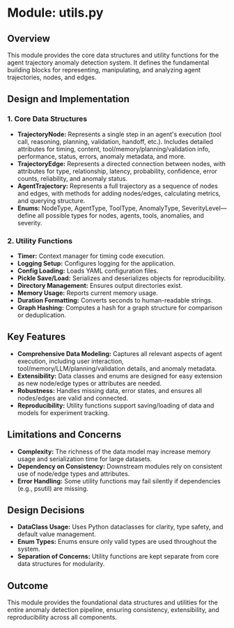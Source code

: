 # Module: utils.py

## Overview
This module provides the core data structures and utility functions for the agent trajectory anomaly detection system. It defines the fundamental building blocks for representing, manipulating, and analyzing agent trajectories, nodes, and edges.

## Design and Implementation
### 1. Core Data Structures
- **TrajectoryNode:** Represents a single step in an agent's execution (tool call, reasoning, planning, validation, handoff, etc.). Includes detailed attributes for timing, content, tool/memory/planning/validation info, performance, status, errors, anomaly metadata, and more.
- **TrajectoryEdge:** Represents a directed connection between nodes, with attributes for type, relationship, latency, probability, confidence, error counts, reliability, and anomaly status.
- **AgentTrajectory:** Represents a full trajectory as a sequence of nodes and edges, with methods for adding nodes/edges, calculating metrics, and querying structure.
- **Enums:** NodeType, AgentType, ToolType, AnomalyType, SeverityLevel—define all possible types for nodes, agents, tools, anomalies, and severity.

### 2. Utility Functions
- **Timer:** Context manager for timing code execution.
- **Logging Setup:** Configures logging for the application.
- **Config Loading:** Loads YAML configuration files.
- **Pickle Save/Load:** Serializes and deserializes objects for reproducibility.
- **Directory Management:** Ensures output directories exist.
- **Memory Usage:** Reports current memory usage.
- **Duration Formatting:** Converts seconds to human-readable strings.
- **Graph Hashing:** Computes a hash for a graph structure for comparison or deduplication.

## Key Features
- **Comprehensive Data Modeling:** Captures all relevant aspects of agent execution, including user interaction, tool/memory/LLM/planning/validation details, and anomaly metadata.
- **Extensibility:** Data classes and enums are designed for easy extension as new node/edge types or attributes are needed.
- **Robustness:** Handles missing data, error states, and ensures all nodes/edges are valid and connected.
- **Reproducibility:** Utility functions support saving/loading of data and models for experiment tracking.

## Limitations and Concerns
- **Complexity:** The richness of the data model may increase memory usage and serialization time for large datasets.
- **Dependency on Consistency:** Downstream modules rely on consistent use of node/edge types and attributes.
- **Error Handling:** Some utility functions may fail silently if dependencies (e.g., psutil) are missing.

## Design Decisions
- **DataClass Usage:** Uses Python dataclasses for clarity, type safety, and default value management.
- **Enum Types:** Enums ensure only valid types are used throughout the system.
- **Separation of Concerns:** Utility functions are kept separate from core data structures for modularity.

## Outcome
This module provides the foundational data structures and utilities for the entire anomaly detection pipeline, ensuring consistency, extensibility, and reproducibility across all components. 